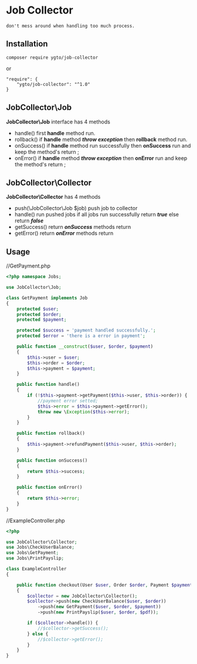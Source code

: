 **Job Collector**
==================

    don't mess around when handling too much process.

Installation
------------
    composer require ygto/job-collector
or 

    "require": {
        "ygto/job-collector": "^1.0"
    }
JobCollector\Job
--
**JobCollector\Job** interface has 4 methods
- handle()  first **handle** method run.
- rollback()  if **handle** method ***throw exception*** then **rollback** method run. 
- onSuccess()  if **handle** method run successfully then **onSuccess** run  and keep the method's return ;
- onError() if **handle** method ***throw exception*** then **onError** run and keep the method's return ;

JobCollector\Collector
--
**JobCollector\Collector** has 4 methods

- push(\JobCollector\Job $job) push job to collector
- handle() run pushed jobs if all jobs run successfully return ***true*** else return ***false***
- getSuccess() return ***onSuccess*** methods return
- getError() return ***onError*** methods return

Usage
----

//GetPayment.php
```php
<?php namespace Jobs;

use JobCollector\Job;

class GetPayment implements Job
{
    protected $user;
    protected $order;
    protected $payment;

    protected $success = 'payment handled successfully.';
    protected $error = 'there is a error in payment';

    public function __construct($user, $order, $payment)
    {
        $this->user = $user;
        $this->order = $order;
        $this->payment = $payment;
    }

    public function handle()
    {
        if (!$this->payment->getPayment($this->user, $this->order)) {
            //payment error setted;
            $this->error = $this->payment->getError();
            throw new \Exception($this->error);
        }
    }

    public function rollback()
    {
        $this->payment->refundPayment($this->user, $this->order);
    }

    public function onSuccess()
    {
        return $this->success;
    }

    public function onError()
    {
        return $this->error;
    }
}
```
//ExampleController.php

```php
<?php

use JobCollector\Collector;
use Jobs\CheckUserBalance;
use Jobs\GetPayment;
use Jobs\PrintPayslip;

class ExampleController
{

    public function checkout(User $user, Order $order, Payment $payment, PdfLibrary $pdf)
    {
        $collector = new JobCollector\Collector();
        $collector->push(new CheckUserBalance($user, $order))
            ->push(new GetPayment($user, $order, $payment))
            ->push(new PrintPayslip($user, $order, $pdf));

        if ($collector->handle()) {
            //$collector->getSuccess();
        } else {
            //$collector->getError();
        }
    }
}
```